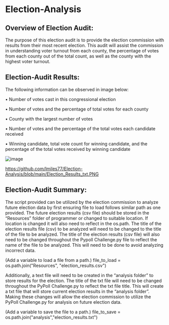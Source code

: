 # Election-Analysis
## Overview of Election Audit: 
The purpose of this election audit is to provide the election commission with results from their most recent election. This audit will assist the commission in understanding voter turnout from each county, the percentage of votes from each county out of the total count, as well as the county with the highest voter turnout.    

## Election-Audit Results: 
The following information can be observed in image below:

•	Number of votes cast in this congressional election

•	Number of votes and the percentage of total votes for each county

•	County with the largest number of votes

•	Number of votes and the percentage of the total votes each candidate received

•	Winning candidate, total vote count for winning candidate, and the percentage of the total votes received by winning candidate
 
 ![image](https://user-images.githubusercontent.com/80069183/113517237-47367c80-9544-11eb-949e-2e72366f5d58.png)


 
 
 
 
https://github.com/lmiles77/Election-Analysis/blob/main/Election_Results_txt.PNG

## Election-Audit Summary:
The script provided can be utilized by the election commission to analyze future election data by first ensuring file to load follows similar path as one provided. The future election results (csv file) should be stored in the “Resources” folder of programmer or changed to suitable location. If location is changed it will also need to reflect in the os.path. The title of the election results file (csv) to be analyzed will need to be changed to the title of the file to be analyzed.  The title of the election results (csv file) will also need to be changed throughout the Pypoll Challenge.py file to reflect the name of the file to be analyzed. This will need to be done to avoid analyzing incorrect data.

(Add a variable to load a file from a path.)
file_to_load = os.path.join("Resources", "election_results.csv")

Additionally, a text file will need to be created in the “analysis folder” to store results for the election. The title of the txt file will need to be changed throughout the PyPoll Challenge.py to reflect the txt file title. This will create a txt file that will store current election results in the “analysis folder”. Making these changes will allow the election commission to utilize the PyPoll Challenge.py for analysis on future election data. 

(Add a variable to save the file to a path.)
file_to_save = os.path.join("analysis","election_results.txt")



